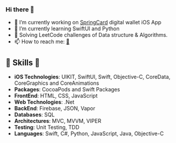 ### Hi there 👋

- 🔭 I’m currently working on [SpringCard](https://www.springcardsystems.com) digital wallet iOS App
- 🌱 I’m currently learning SwiftUI and Python
- 👯 Solving LeetCode challenges of Data structure & Algorithms.
- 📫 How to reach me: [📧](mailto:marina.mam.riad@gmail.com)

##  🎉 Skills  🎉
- **iOS Technologies**: UIKIT, SwiftUI, Swift, Objective-C, CoreData, CoreGraphics and CoreAnimations
- **Packages**: CocoaPods and Swift Packages
- **FrontEnd**: HTML, CSS, JavaScript
- **Web Technologies**: .Net
- **BackEnd**:  Firebase, JSON, Vapor
- **Databases**: SQL
- **Architectures**: MVC, MVVM, VIPER
- **Testing**: Unit Testing, TDD
- **Languages**: Swift, C#, Python, JavaScript, Java, Objective-C
